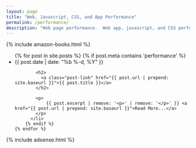 ```yaml
---
layout: page
title: "Web, Javascript, CSS, and App Performance"
permalink: /performance/
description: "Web page performance.  Web app, javascript, and CSS performance.  Mobile android performance."
---
```

{% include amazon-books.html %}

<div class="home">



  <ul class="post-list">
    {% for post in site.posts %}
		{% if post.meta contains 'performance' %}
		  <li>
			<span class="post-meta">{{ post.date | date: "%b %-d, %Y" }}</span>

			<h2>
			  <a class="post-link" href="{{ post.url | prepend: site.baseurl }}">{{ post.title }}</a>
			</h2>

			<p>
				{{ post.excerpt | remove: '<p>' | remove: '</p>' }} <a href="{{ post.url | prepend: site.baseurl }}">Read More...</a>
			</p>
		  </li>
		{% endif %}
    {% endfor %}
  </ul>
  
  
</div>

{% include adsense.html %}
